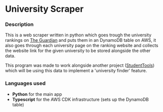 # University Scraper

### Description
This is a web scraper written in python which goes trough the university rankings on [The Guardian](https://www.theguardian.com/education/ng-interactive/2022/sep/24/the-guardian-university-guide-2023-the-rankings) and puts them in an DynamoDB table on AWS, it also goes through each university page on the ranking website and collects the website link for the given university to be stored alongside the other data.

This program was made to work alongside another project ([StudentTools](https://github.com/win20/student-tools)) which will be using this data to implement a 'university finder' feature.

### Languages used
- **Python** for the main app
- **Typescript** for the AWS CDK infrastructure (sets up the DynamoDB table)

